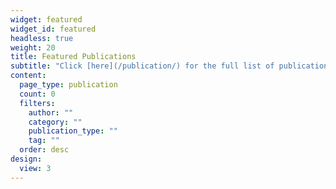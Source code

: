 ```yaml
---
widget: featured
widget_id: featured
headless: true
weight: 20
title: Featured Publications
subtitle: "Click [here](/publication/) for the full list of publications."
content:
  page_type: publication
  count: 0
  filters:
    author: ""
    category: ""
    publication_type: ""
    tag: ""
  order: desc
design:
  view: 3
---
```

